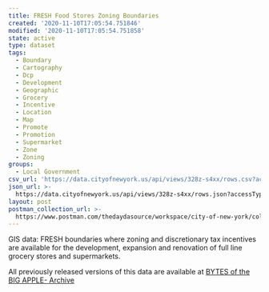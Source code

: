```yaml
---
title: FRESH Food Stores Zoning Boundaries
created: '2020-11-10T17:05:54.751846'
modified: '2020-11-10T17:05:54.751858'
state: active
type: dataset
tags:
  - Boundary
  - Cartography
  - Dcp
  - Development
  - Geographic
  - Grocery
  - Incentive
  - Location
  - Map
  - Promote
  - Promotion
  - Supermarket
  - Zone
  - Zoning
groups:
  - Local Government
csv_url: 'https://data.cityofnewyork.us/api/views/328z-s4xx/rows.csv?accessType=DOWNLOAD'
json_url: >-
  https://data.cityofnewyork.us/api/views/328z-s4xx/rows.json?accessType=DOWNLOAD
layout: post
postman_collection_url: >-
  https://www.postman.com/thedaydasource/workspace/city-of-new-york/collection/15909983-23c394e7-99b8-43dc-b1ff-57c021da602a
---
```

GIS data: FRESH boundaries where zoning and discretionary tax incentives are available for the development, expansion and renovation of full line grocery stores and supermarkets.

All previously released versions of this data are available at <a href="https://www1.nyc.gov/site/planning/data-maps/open-data/bytes-archive.page?sorts[year]=0">BYTES of the BIG APPLE- Archive</a>
